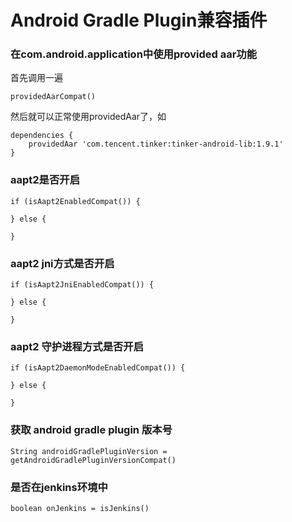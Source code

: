 # Android Gradle Plugin兼容插件


### 在com.android.application中使用provided aar功能

首先调用一遍
```
providedAarCompat()
```

然后就可以正常使用providedAar了，如

```
dependencies {
    providedAar 'com.tencent.tinker:tinker-android-lib:1.9.1'
}
```

### aapt2是否开启

```
if (isAapt2EnabledCompat()) {

} else {

}
```

### aapt2 jni方式是否开启

```
if (isAapt2JniEnabledCompat()) {

} else {

}
```

### aapt2 守护进程方式是否开启

```
if (isAapt2DaemonModeEnabledCompat()) {

} else {

}
```

### 获取 android gradle plugin 版本号

```
String androidGradlePluginVersion = getAndroidGradlePluginVersionCompat()
```

### 是否在jenkins环境中

```
boolean onJenkins = isJenkins()
```